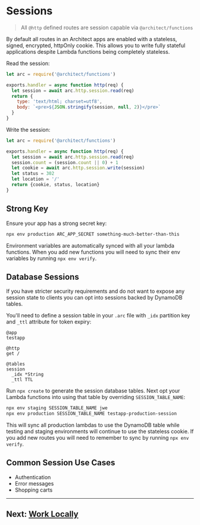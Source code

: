 # Sessions

> All `@http` defined routes are session capable via `@architect/functions`

By default all routes in an Architect apps are enabled with a stateless, signed, encrypted, httpOnly cookie. This allows you to write fully stateful applications despite Lambda functions being completely stateless. 

Read the session:

```javascript
let arc = require('@architect/functions')

exports.handler = async function http(req) {
  let session = await arc.http.session.read(req)
  return {
    type: 'text/html; charset=utf8',
    body: `<pre>${JSON.stringify(session, null, 2)}</pre>`
  }
}
```

Write the session:

```javascript
let arc = require('@architect/functions')

exports.handler = async function http(req) {
  let session = await arc.http.session.read(req)
  session.count = (session.count || 0) + 1
  let cookie = await arc.http.session.write(session)
  let status = 302
  let location = '/'
  return {cookie, status, location}
}
```
## Strong Key

Ensure your app has a strong secret key:

```bash
npx env production ARC_APP_SECRET something-much-better-than-this
```

Environment variables are automatically synced with all your lambda functions. When you add new functions you will need to sync their env variables by running `npx env verify`. 

## Database Sessions

If you have stricter security requirements and do not want to expose any session state to clients you can opt into sessions backed by DynamoDB tables.

You'll need to define a session table in your `.arc` file with `_idx` partition key and `_ttl` attribute for token expiry:

```arc
@app
testapp

@http
get /

@tables
session
  _idx *String
  _ttl TTL
```

Run `npx create` to generate the session database tables. Next opt your Lambda functions into using that table by overriding `SESSION_TABLE_NAME`:

```bash
npx env staging SESSION_TABLE_NAME jwe
npx env production SESSION_TABLE_NAME testapp-production-session
```

This will sync all production lambdas to use the DynamoDB table while testing and staging environments will continue to use the stateless cookie. If you add new routes you will need to remember to sync by running `npx env verify`.


## Common Session Use Cases

- Authentication
- Error messages
- Shopping carts

<hr>

## Next: [Work Locally](/guides/offline)
